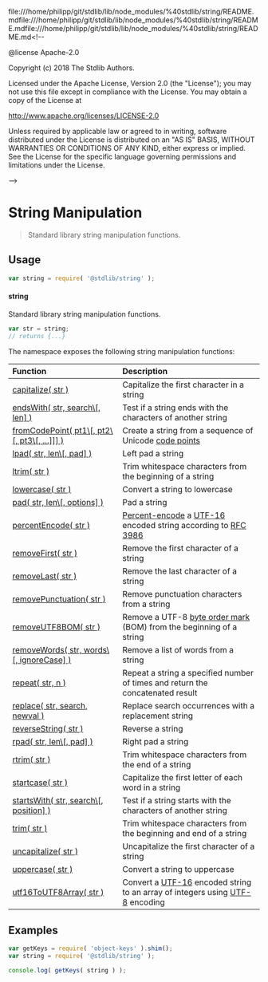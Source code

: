file:///home/philipp/git/stdlib/lib/node_modules/%40stdlib/string/README.mdfile:///home/philipp/git/stdlib/lib/node_modules/%40stdlib/string/README.mdfile:///home/philipp/git/stdlib/lib/node_modules/%40stdlib/string/README.md<!--

@license Apache-2.0

Copyright (c) 2018 The Stdlib Authors.

Licensed under the Apache License, Version 2.0 (the "License");
you may not use this file except in compliance with the License.
You may obtain a copy of the License at

   http://www.apache.org/licenses/LICENSE-2.0

Unless required by applicable law or agreed to in writing, software
distributed under the License is distributed on an "AS IS" BASIS,
WITHOUT WARRANTIES OR CONDITIONS OF ANY KIND, either express or implied.
See the License for the specific language governing permissions and
limitations under the License.

-->

# String Manipulation

> Standard library string manipulation functions.

<section class="usage">

## Usage

```javascript
var string = require( '@stdlib/string' );
```

#### string

Standard library string manipulation functions.

```javascript
var str = string;
// returns {...}
```

The namespace exposes the following string manipulation functions:

<!-- <toc pattern="*"> -->

| Function                                                                       | Description                                                                                                             |
| :----------------------------------------------------------------------------- | :---------------------------------------------------------------------------------------------------------------------- |
| [capitalize( str )][@stdlib/string/capitalize]                                 | Capitalize the first character in a string                                                                              |
| [endsWith( str, search\\[, len] )][@stdlib/string/ends-with]                    | Test if a string ends with the characters of another string                                                             |
| [fromCodePoint( pt1\\[, pt2\\[, pt3\\[, ...]]] )][@stdlib/string/from-code-point] | Create a string from a sequence of Unicode [code points][code-point]                                                    |
| [lpad( str, len\\[, pad] )][@stdlib/string/left-pad]                            | Left pad a string                                                                                                       |
| [ltrim( str )][@stdlib/string/left-trim]                                       | Trim whitespace characters from the beginning of a string                                                               |
| [lowercase( str )][@stdlib/string/lowercase]                                   | Convert a string to lowercase                                                                                           |
| [pad( str, len\\[, options] )][@stdlib/string/pad]                              | Pad a string                                                                                                            |
| [percentEncode( str )][@stdlib/string/percent-encode]                          | [Percent-encode][percent-encoding] a [UTF-16][utf-16] encoded string according to [RFC 3986][rfc-3986-percent-encoding] |
| [removeFirst( str )][@stdlib/string/remove-first]                              | Remove the first character of a string                                                                                  |
| [removeLast( str )][@stdlib/string/remove-last]                                | Remove the last character of a string                                                                                   |
| [removePunctuation( str )][@stdlib/string/remove-punctuation]                  | Remove punctuation characters from a string                                                                             |
| [removeUTF8BOM( str )][@stdlib/string/remove-utf8-bom]                         | Remove a UTF-8 [byte order mark][bom] (BOM) from the beginning of a string                                              |
| [removeWords( str, words\\[, ignoreCase] )][@stdlib/string/remove-words]        | Remove a list of words from a string                                                                                    |
| [repeat( str, n )][@stdlib/string/repeat]                                      | Repeat a string a specified number of times and return the concatenated result                                          |
| [replace( str, search, newval )][@stdlib/string/replace]                       | Replace search occurrences with a replacement string                                                                    |
| [reverseString( str )][@stdlib/string/reverse]                                 | Reverse a string                                                                                                        |
| [rpad( str, len\\[, pad] )][@stdlib/string/right-pad]                           | Right pad a string                                                                                                      |
| [rtrim( str )][@stdlib/string/right-trim]                                      | Trim whitespace characters from the end of a string                                                                     |
| [startcase( str )][@stdlib/string/startcase]                                   | Capitalize the first letter of each word in a string                                                                    |
| [startsWith( str, search\\[, position] )][@stdlib/string/starts-with]           | Test if a string starts with the characters of another string                                                           |
| [trim( str )][@stdlib/string/trim]                                             | Trim whitespace characters from the beginning and end of a string                                                       |
| [uncapitalize( str )][@stdlib/string/uncapitalize]                             | Uncapitalize the first character of a string                                                                            |
| [uppercase( str )][@stdlib/string/uppercase]                                   | Convert a string to uppercase                                                                                           |
| [utf16ToUTF8Array( str )][@stdlib/string/utf16-to-utf8-array]                  | Convert a [UTF-16][utf-16] encoded string to an array of integers using [UTF-8][utf-8] encoding                         |                        
<!-- </toc> -->

</section>

<!-- /.usage -->

<section class="examples">

## Examples

<!-- TODO: better examples -->

<!-- eslint no-undef: "error" -->

```javascript
var getKeys = require( 'object-keys' ).shim();
var string = require( '@stdlib/string' );

console.log( getKeys( string ) );
```

</section>

<!-- /.examples -->

<section class="links">

[@stdlib/string/capitalize]: https://github.com/stdlib-js/stdlib/tree/develop/lib/node_modules/@stdlib/string/capitalize

[@stdlib/string/ends-with]: https://github.com/stdlib-js/stdlib/tree/develop/lib/node_modules/@stdlib/string/ends-with

[code-point]: https://en.wikipedia.org/wiki/Code_point

[@stdlib/string/from-code-point]: https://github.com/stdlib-js/stdlib/tree/develop/lib/node_modules/@stdlib/string/from-code-point

[@stdlib/string/left-pad]: https://github.com/stdlib-js/stdlib/tree/develop/lib/node_modules/@stdlib/string/left-pad

[@stdlib/string/left-trim]: https://github.com/stdlib-js/stdlib/tree/develop/lib/node_modules/@stdlib/string/left-trim

[@stdlib/string/lowercase]: https://github.com/stdlib-js/stdlib/tree/develop/lib/node_modules/@stdlib/string/lowercase

[@stdlib/string/pad]: https://github.com/stdlib-js/stdlib/tree/develop/lib/node_modules/@stdlib/string/pad

[percent-encoding]: https://en.wikipedia.org/wiki/Percent-encoding

[@stdlib/string/percent-encode]: https://github.com/stdlib-js/stdlib/tree/develop/lib/node_modules/@stdlib/string/percent-encode

[@stdlib/string/remove-first]: https://github.com/stdlib-js/stdlib/tree/develop/lib/node_modules/@stdlib/string/remove-first

[@stdlib/string/remove-last]: https://github.com/stdlib-js/stdlib/tree/develop/lib/node_modules/@stdlib/string/remove-last

[@stdlib/string/remove-punctuation]: https://github.com/stdlib-js/stdlib/tree/develop/lib/node_modules/@stdlib/string/remove-punctuation

[bom]: https://en.wikipedia.org/wiki/Byte_order_mark#UTF-8

[@stdlib/string/remove-utf8-bom]: https://github.com/stdlib-js/stdlib/tree/develop/lib/node_modules/@stdlib/string/remove-utf8-bom

[@stdlib/string/remove-words]: https://github.com/stdlib-js/stdlib/tree/develop/lib/node_modules/@stdlib/string/remove-words

[@stdlib/string/repeat]: https://github.com/stdlib-js/stdlib/tree/develop/lib/node_modules/@stdlib/string/repeat

[@stdlib/string/replace]: https://github.com/stdlib-js/stdlib/tree/develop/lib/node_modules/@stdlib/string/replace

[@stdlib/string/reverse]: https://github.com/stdlib-js/stdlib/tree/develop/lib/node_modules/@stdlib/string/reverse

[@stdlib/string/right-pad]: https://github.com/stdlib-js/stdlib/tree/develop/lib/node_modules/@stdlib/string/right-pad

[@stdlib/string/right-trim]: https://github.com/stdlib-js/stdlib/tree/develop/lib/node_modules/@stdlib/string/right-trim

[@stdlib/string/startcase]: https://github.com/stdlib-js/stdlib/tree/develop/lib/node_modules/@stdlib/string/startcase

[@stdlib/string/starts-with]: https://github.com/stdlib-js/stdlib/tree/develop/lib/node_modules/@stdlib/string/starts-with

[@stdlib/string/trim]: https://github.com/stdlib-js/stdlib/tree/develop/lib/node_modules/@stdlib/string/trim

[@stdlib/string/uncapitalize]: https://github.com/stdlib-js/stdlib/tree/develop/lib/node_modules/@stdlib/string/uncapitalize

[@stdlib/string/uppercase]: https://github.com/stdlib-js/stdlib/tree/develop/lib/node_modules/@stdlib/string/uppercase

[utf-16]: https://en.wikipedia.org/wiki/UTF-16

[utf-8]: https://en.wikipedia.org/wiki/UTF-8

[@stdlib/string/utf16-to-utf8-array]: https://github.com/stdlib-js/stdlib/tree/develop/lib/node_modules/@stdlib/string/utf16-to-utf8-array

[rfc-3986-percent-encoding]: https://tools.ietf.org/html/rfc3986#section-2.1

</section>

<!-- /.links -->
